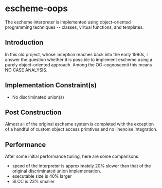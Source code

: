 escheme-oops
================

The escheme interpreter is implemented using object-oriented programming techniques -- classes, virtual functions, and templates.

## Introduction

In this old project, whose inception reaches back into the early 1990s, I answer the question whether it is possible to implement escheme
using a purely object-oriented approach. Among the OO-cognoscenti this means NO CASE ANALYSIS.

## Implementation Constraint(s)

* No discriminated union(s)

## Post Construction

Almost all of the original escheme system is completed with the exception of a handful of custom object access primtives and no linenoise integration.

## Performance

After some initial performance tuning, here are some comparisons:

* speed of the interpreter is approximately 20% slower than that of the original discriminated union implementation.
* executable size is 40% larger
* SLOC is 23% smaller




